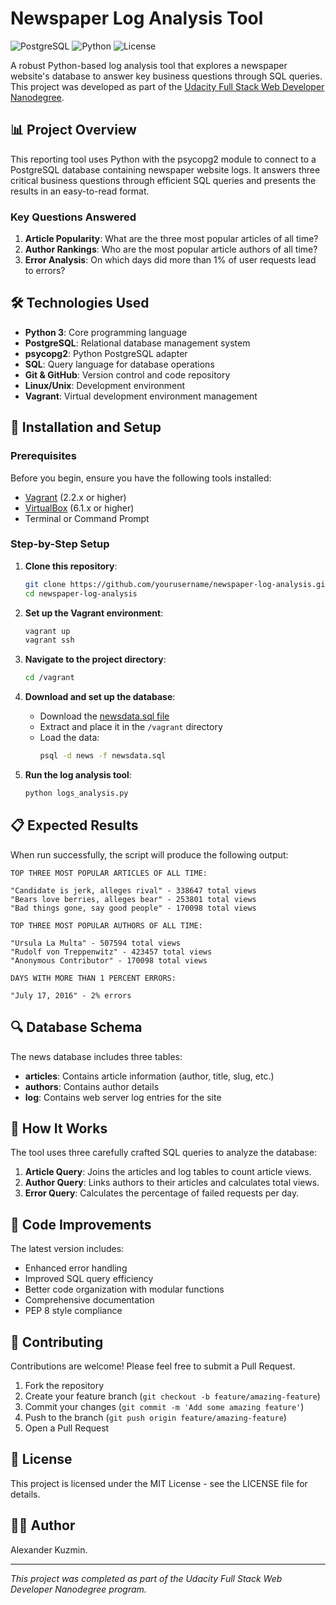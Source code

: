 # Newspaper Log Analysis Tool

![PostgreSQL](https://img.shields.io/badge/PostgreSQL-13.3-blue)
![Python](https://img.shields.io/badge/Python-3.9-green)
![License](https://img.shields.io/badge/License-MIT-yellow)

A robust Python-based log analysis tool that explores a newspaper website's database to answer key business questions through SQL queries. This project was developed as part of the [Udacity Full Stack Web Developer Nanodegree](https://www.udacity.com/course/full-stack-web-developer-nanodegree--nd004).

## 📊 Project Overview

This reporting tool uses Python with the psycopg2 module to connect to a PostgreSQL database containing newspaper website logs. It answers three critical business questions through efficient SQL queries and presents the results in an easy-to-read format.

### Key Questions Answered

1. **Article Popularity**: What are the three most popular articles of all time?
2. **Author Rankings**: Who are the most popular article authors of all time?
3. **Error Analysis**: On which days did more than 1% of user requests lead to errors?

## 🛠️ Technologies Used

- **Python 3**: Core programming language
- **PostgreSQL**: Relational database management system
- **psycopg2**: Python PostgreSQL adapter
- **SQL**: Query language for database operations
- **Git & GitHub**: Version control and code repository
- **Linux/Unix**: Development environment
- **Vagrant**: Virtual development environment management

## 🔧 Installation and Setup

### Prerequisites

Before you begin, ensure you have the following tools installed:

- [Vagrant](https://www.vagrantup.com/) (2.2.x or higher)
- [VirtualBox](https://www.virtualbox.org/) (6.1.x or higher)
- Terminal or Command Prompt

### Step-by-Step Setup

1. **Clone this repository**:
   ```bash
   git clone https://github.com/yourusername/newspaper-log-analysis.git
   cd newspaper-log-analysis
   ```

2. **Set up the Vagrant environment**:
   ```bash
   vagrant up
   vagrant ssh
   ```

3. **Navigate to the project directory**:
   ```bash
   cd /vagrant
   ```

4. **Download and set up the database**:
   - Download the [newsdata.sql file](https://d17h27t6h515a5.cloudfront.net/topher/2016/August/57b5f748_newsdata/newsdata.zip)
   - Extract and place it in the `/vagrant` directory
   - Load the data:
     ```bash
     psql -d news -f newsdata.sql
     ```

5. **Run the log analysis tool**:
   ```bash
   python logs_analysis.py
   ```

## 📋 Expected Results

When run successfully, the script will produce the following output:

```
TOP THREE MOST POPULAR ARTICLES OF ALL TIME:

"Candidate is jerk, alleges rival" - 338647 total views
"Bears love berries, alleges bear" - 253801 total views
"Bad things gone, say good people" - 170098 total views

TOP THREE MOST POPULAR AUTHORS OF ALL TIME:

"Ursula La Multa" - 507594 total views
"Rudolf von Treppenwitz" - 423457 total views
"Anonymous Contributor" - 170098 total views

DAYS WITH MORE THAN 1 PERCENT ERRORS:

"July 17, 2016" - 2% errors
```

## 🔍 Database Schema

The news database includes three tables:
- **articles**: Contains article information (author, title, slug, etc.)
- **authors**: Contains author details
- **log**: Contains web server log entries for the site

## 🧩 How It Works

The tool uses three carefully crafted SQL queries to analyze the database:

1. **Article Query**: Joins the articles and log tables to count article views.
2. **Author Query**: Links authors to their articles and calculates total views.
3. **Error Query**: Calculates the percentage of failed requests per day.

## 🚀 Code Improvements

The latest version includes:
- Enhanced error handling
- Improved SQL query efficiency
- Better code organization with modular functions
- Comprehensive documentation
- PEP 8 style compliance

## 🤝 Contributing

Contributions are welcome! Please feel free to submit a Pull Request.

1. Fork the repository
2. Create your feature branch (`git checkout -b feature/amazing-feature`)
3. Commit your changes (`git commit -m 'Add some amazing feature'`)
4. Push to the branch (`git push origin feature/amazing-feature`)
5. Open a Pull Request

## 📝 License

This project is licensed under the MIT License - see the LICENSE file for details.

## 👨‍💻 Author

Alexander Kuzmin.

---

*This project was completed as part of the Udacity Full Stack Web Developer Nanodegree program.*
